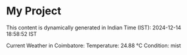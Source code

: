 # My Project

This content is dynamically generated in Indian Time (IST): 2024-12-14 18:58:52 IST


Current Weather in Coimbatore:
Temperature: 24.88 °C
Condition: mist
